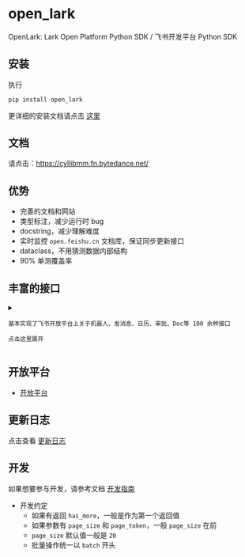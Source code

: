 # open_lark

OpenLark: Lark Open Platform Python SDK  / 飞书开发平台 Python SDK


## 安装

执行

```bash
pip install open_lark
```

更详细的安装文档请点击 [这里](https://cyllibmm.fn.bytedance.net/install.html)


## 文档

请点击：https://cyllibmm.fn.bytedance.net/

## 优势

- 完善的文档和网站
- 类型标注，减少运行时 bug
- docstring，减少理解难度
- 实时监控 `open.feishu.cn` 文档库，保证同步更新接口
- dataclass，不用猜测数据内部结构
- 90% 单测覆盖率


## 丰富的接口

<details>
  <summary>

    基本实现了飞书开放平台上关于机器人、发消息、日历、审批、Doc等 100 余种接口

    点击这里展开

  </summary>

- 机器人
  - 获取机器人信息 `get_bot_info`
- 聊天
  - 批量发送消息 `batch_send_message`
  - 发送文字消息 `lark.send().to_xx(xx).send_text()`
  - 发送图片消息 `lark.send().to_xx(xx).send_image()`
  - 发送 at 消息
  - 发送图文消息 `lark.send().to_xx(xx).send_post()`
  - 发送卡片消息
  - 链式调用 `lark.send().to_xx(xx).send_post()`
  - 消息加急 `urgent_message`
- 群组
  - 创建一个群聊 `create_chat`
  - 获取机器人所有的群聊列表 `get_chat_list_of_bot`
  - 获取群聊信息 `get_chat_info`
  - 解散一个群聊 `disband_chat`
  - 邀请用户加入群聊 `invite_user_to_chat`
  - 将用户从群聊移除 `remove_user_from_chat`
  - 邀请机器人加入群聊 `invite_bot_to_chat`
  - 将机器人从群里移除 `remove_bot_from_chat`
- 通讯录
  - 获取通讯录授权范围 `get_contact_scope`
  - 获取子部门 ID 列表 `get_department_children`
- 审批
  - 查看审批定义 `get_approval_definition`
  - 获取单个审批实例详情 `get_approval_instance`
  - 批量获取审批实例ID `get_approval_instance_code_list`
  - 创建审批实例 `create_approval`
  - 订阅审批事件 `subscribe_approval`
  - 取消订阅审批事件 `unsubscribe_approval`
  - 上传审批文件 `upload_approval_file`
- 日历
  - 根据 ID 获取日历 `get_calendar_by_id`
  - 获取日历列表 `get_calendar_list`
  - 创建日历 `create_calendar`
  - 删除日历 `delete_calendar_by_id`
  - 更新日历 `update_calendar_by_id`
  - 获取日程 `get_calendar_event`
  - 创建日程 `create_calendar_event`
  - 获取日程列表 `get_calendar_event_list`
  - 删除日程 `delete_calendar_event`
  - 更新日程 `update_calendar_event`
  - 邀请/移除日程参与者
  - 获取访问控制列表
  - 创建访问控制
  - 删除访问控制
  - 查询日历的忙闲状态
- 小程序
  - code 换 session `mina_code_2_session`
- OAuth
  - 生成 OAuth 授权链接 `gen_oauth_url`
  - Web 扫码后拿到的 code 换取用户信息 `oauth_code_2_session`
  - OAuth 登录后获取用户信息 `oauth_get_user`
  - 使用 app_id 获取用户信息 `get_user`
  - 重新推送 app_ticket `resend_app_ticket`
- id 转换
  - email 转 open_id和employee_id `email_to_id`
  - open_id 转 user_id `open_id_to_user_id`
  - user_id 转 open_id `user_id_to_open_id`
  - employee_id 转 user_id `employee_id_to_user_id`
  - user_id 转 employee_id `user_id_to_employee_id`
  - chat_id 转 open_chat_id `chat_id_to_open_chat_id`
  - open_chat_id 转 chat_id `open_chat_id_to_chat_id`
  - message_id 转 open_message_id `message_id_to_open_message_id`
  - open_message_id 转 message_id `open_message_id_to_message_id`
  - department_id 转 open_department_id `department_id_to_open_department_id`
  - open_department_id 转 department_id `open_department_id_to_department_id`
  - 获取机器人和用户的 chat_id `get_chat_id_between_user_bot`
  - 获取用户和用户的之前的 chat_id `get_chat_id_between_users`
- 图片
  - 上传图片（支持文件本地路径、超链接、bytes 数据、BytesIO 接口） `upload_image`
  - 下载图片 `get_image`
- 回调处理
  - 审批通过 `handle_approval`
  - 请假审批 `handle_leave_approval`
  - 加班审批 `handle_work_approval`
  - 换班审批 `handle_shift_approval`
  - 补卡审批 `handle_remedy_approval`
  - 出差审批 `handle_trip_approval`
  - 开通应用 `handle_app_open`
  - 通讯录用户相关变更事件，包括 user_add, user_update 和 user_leave 事件类型 `handle_contact_user`
  - 通讯录部门相关变更事件，包括 dept_add, dept_update 和 dept_delete `handle_contact_department`
  - 通讯录部门变更权限范围 `handle_contact_scope`
  - 收到消息（必须单聊或者是艾特机器人） `handle_message`
  - 机器人被移出群聊/机器人被邀请进入群聊
  - 下发 app_ticket `handle_app_ticket`
- 服务台
  - 加入服务台 `join_duty_room`

</details>

## 开放平台

- [开放平台](https://open.feishu.cn/)


## 更新日志

点击查看 [更新日志](./CHANGELOG.md)


## 开发

如果想要参与开发，请参考文档 [开发指南](./DEVELOPMENT.md)

- 开发约定
  - 如果有返回 `has_more`，一般是作为第一个返回值
  - 如果参数有 `page_size` 和 `page_token`，一般 `page_size` 在前
  - `page_size` 默认值一般是 `20`
  - 批量操作统一以 `batch` 开头

